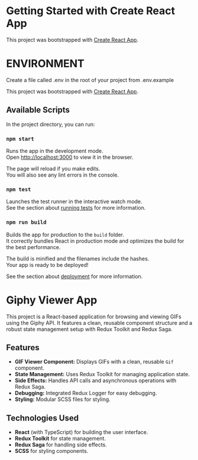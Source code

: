 # Getting Started with Create React App

This project was bootstrapped with [Create React App](https://github.com/facebook/create-react-app).

# ENVIRONMENT

Create a file called .env in the root of your project from .env.example

This project was bootstrapped with [Create React App](https://github.com/facebook/create-react-app).

## Available Scripts

In the project directory, you can run:

### `npm start`

Runs the app in the development mode.\
Open [http://localhost:3000](http://localhost:3000) to view it in the browser.

The page will reload if you make edits.\
You will also see any lint errors in the console.

### `npm test`

Launches the test runner in the interactive watch mode.\
See the section about [running tests](https://facebook.github.io/create-react-app/docs/running-tests) for more information.

### `npm run build`

Builds the app for production to the `build` folder.\
It correctly bundles React in production mode and optimizes the build for the best performance.

The build is minified and the filenames include the hashes.\
Your app is ready to be deployed!

See the section about [deployment](https://facebook.github.io/create-react-app/docs/deployment) for more information.

# Giphy Viewer App

This project is a React-based application for browsing and viewing GIFs using the Giphy API. It features a clean, reusable component structure and a robust state management setup with Redux Toolkit and Redux Saga.

## Features

- **GIF Viewer Component:** Displays GIFs with a clean, reusable `Gif` component.
- **State Management:** Uses Redux Toolkit for managing application state.
- **Side Effects:** Handles API calls and asynchronous operations with Redux Saga.
- **Debugging:** Integrated Redux Logger for easy debugging.
- **Styling:** Modular SCSS files for styling.

## Technologies Used

- **React** (with TypeScript) for building the user interface.
- **Redux Toolkit** for state management.
- **Redux Saga** for handling side effects.
- **SCSS** for styling components.